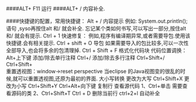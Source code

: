 ####ALT+ F11 运行
####ALT+ /   内容补全.

####快捷键的配置，常用快捷键：
	Alt + /  						内容提示
		例如: System.out.println(); 语句 ,syso再按住alt 和/ 就会补全.
		   忘记某个类如何书写,可以写出一部分,按住alt 和/ 就会有提示.
	Ctrl + 1						快速修复：
		例如,程序有编译期异常,或者需要导包.使用该快捷键.会有相关提示.
	Ctrl + shift + O				导包
		如果需要导入的包比较多,可以一次性全部导入,也会将多余的包清理掉.
	Ctrl + Shift + F				格式化代码块
	代码位置调换：
	Alt+上下键						添加/除去单行注释 
	Ctrl+/							添加/除去多行注释 
	Ctrl+Shift+/
	Ctrl+Shift+\
	重置透视图：window->reset perspective
		当eclipse 的Java视图变的很乱的时候,就可以重置透视图,还原为最初的界面.
	大小写转换
		更改为大写 Ctrl+Shift+X
		更改为小写 Ctrl+Shift+Y
	Ctrl+Alt+向下键				复制行
	查看源代码
		1、Ctrl+单击 需要查看源码的类
		2、Ctrl+Shift+T
	Ctrl + D            删除当前行
	ctrl+2+l 			自动补全